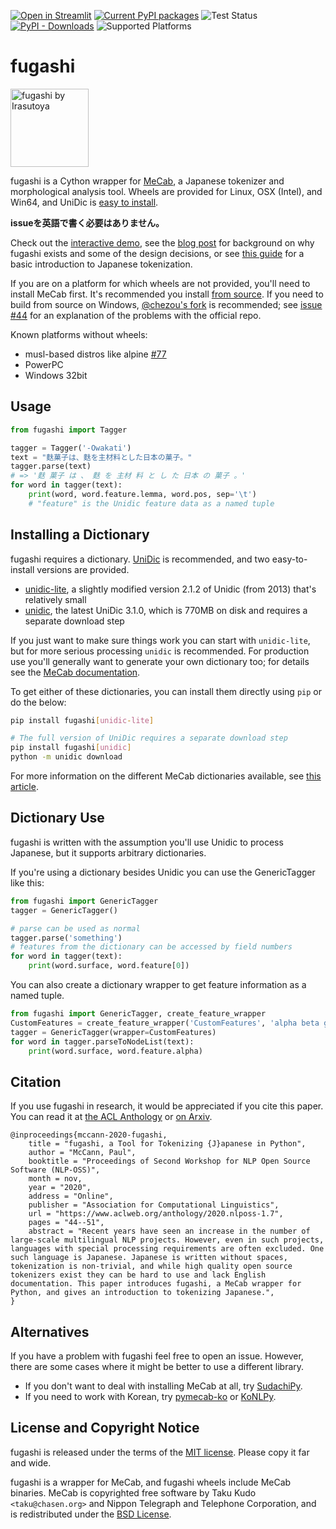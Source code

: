 [![Open in Streamlit](https://static.streamlit.io/badges/streamlit_badge_black_white.svg)](https://share.streamlit.io/polm/fugashi-streamlit-demo/main/demo.py)
[![Current PyPI packages](https://badge.fury.io/py/fugashi.svg)](https://pypi.org/project/fugashi/)
![Test Status](https://github.com/polm/fugashi/workflows/test-manylinux/badge.svg)
[![PyPI - Downloads](https://img.shields.io/pypi/dm/fugashi)](https://pypi.org/project/fugashi/)
![Supported Platforms](https://img.shields.io/badge/platforms-linux%20macosx%20windows-blue)

# fugashi

<img src="https://github.com/polm/fugashi/raw/master/fugashi.png" width=125 height=125 alt="fugashi by Irasutoya" />

fugashi is a Cython wrapper for [MeCab](https://taku910.github.io/mecab/), a
Japanese tokenizer and morphological analysis tool.  Wheels are provided for
Linux, OSX (Intel), and Win64, and UniDic is [easy to install](#installing-a-dictionary).

**issueを英語で書く必要はありません。**

Check out the [interactive demo][], see the [blog post](https://www.dampfkraft.com/nlp/fugashi.html) for background
on why fugashi exists and some of the design decisions, or see [this
guide][guide] for a basic introduction to Japanese tokenization.

[guide]: https://www.dampfkraft.com/nlp/how-to-tokenize-japanese.html
[interactive demo]: https://share.streamlit.io/polm/fugashi-streamlit-demo/main/demo.py

If you are on a platform for which wheels are not provided, you'll need to
install MeCab first. It's recommended you install [from
source](https://github.com/taku910/mecab). If you need to build from source on
Windows, [@chezou's fork](https://github.com/chezou/mecab) is recommended; see
[issue #44](https://github.com/polm/fugashi/issues/44#issuecomment-954426115)
for an explanation of the problems with the official repo.

Known platforms without wheels:

- musl-based distros like alpine [#77](https://github.com/polm/fugashi/issues/77)
- PowerPC
- Windows 32bit

## Usage

```python
from fugashi import Tagger

tagger = Tagger('-Owakati')
text = "麩菓子は、麩を主材料とした日本の菓子。"
tagger.parse(text)
# => '麩 菓子 は 、 麩 を 主材 料 と し た 日本 の 菓子 。'
for word in tagger(text):
    print(word, word.feature.lemma, word.pos, sep='\t')
    # "feature" is the Unidic feature data as a named tuple
```

## Installing a Dictionary

fugashi requires a dictionary. [UniDic](https://unidic.ninjal.ac.jp/) is
recommended, and two easy-to-install versions are provided.

  - [unidic-lite](https://github.com/polm/unidic-lite), a slightly modified version 2.1.2 of Unidic (from 2013) that's relatively small
  - [unidic](https://github.com/polm/unidic-py), the latest UniDic 3.1.0, which is 770MB on disk and requires a separate download step

If you just want to make sure things work you can start with `unidic-lite`, but
for more serious processing `unidic` is recommended. For production use you'll
generally want to generate your own dictionary too; for details see the [MeCab
documentation](https://taku910.github.io/mecab/learn.html).

To get either of these dictionaries, you can install them directly using `pip`
or do the below:

```sh
pip install fugashi[unidic-lite]

# The full version of UniDic requires a separate download step
pip install fugashi[unidic]
python -m unidic download
```

For more information on the different MeCab dictionaries available, see [this article](https://www.dampfkraft.com/nlp/japanese-tokenizer-dictionaries.html).

## Dictionary Use

fugashi is written with the assumption you'll use Unidic to process Japanese,
but it supports arbitrary dictionaries. 

If you're using a dictionary besides Unidic you can use the GenericTagger like this:

```python
from fugashi import GenericTagger
tagger = GenericTagger()

# parse can be used as normal
tagger.parse('something')
# features from the dictionary can be accessed by field numbers
for word in tagger(text):
    print(word.surface, word.feature[0])
```

You can also create a dictionary wrapper to get feature information as a named tuple. 

```python
from fugashi import GenericTagger, create_feature_wrapper
CustomFeatures = create_feature_wrapper('CustomFeatures', 'alpha beta gamma')
tagger = GenericTagger(wrapper=CustomFeatures)
for word in tagger.parseToNodeList(text):
    print(word.surface, word.feature.alpha)
```

## Citation

If you use fugashi in research, it would be appreciated if you cite this paper. You can read it at [the ACL Anthology](https://www.aclweb.org/anthology/2020.nlposs-1.7/) or [on Arxiv](https://arxiv.org/abs/2010.06858).

    @inproceedings{mccann-2020-fugashi,
        title = "fugashi, a Tool for Tokenizing {J}apanese in Python",
        author = "McCann, Paul",
        booktitle = "Proceedings of Second Workshop for NLP Open Source Software (NLP-OSS)",
        month = nov,
        year = "2020",
        address = "Online",
        publisher = "Association for Computational Linguistics",
        url = "https://www.aclweb.org/anthology/2020.nlposs-1.7",
        pages = "44--51",
        abstract = "Recent years have seen an increase in the number of large-scale multilingual NLP projects. However, even in such projects, languages with special processing requirements are often excluded. One such language is Japanese. Japanese is written without spaces, tokenization is non-trivial, and while high quality open source tokenizers exist they can be hard to use and lack English documentation. This paper introduces fugashi, a MeCab wrapper for Python, and gives an introduction to tokenizing Japanese.",
    }

## Alternatives

If you have a problem with fugashi feel free to open an issue. However, there
are some cases where it might be better to use a different library.

- If you don't want to deal with installing MeCab at all, try [SudachiPy](https://github.com/WorksApplications/sudachi.rs).
- If you need to work with Korean, try [pymecab-ko](https://github.com/NoUnique/pymecab-ko) or [KoNLPy](https://konlpy.org/en/latest/).

## License and Copyright Notice

fugashi is released under the terms of the [MIT license](./LICENSE). Please
copy it far and wide.

fugashi is a wrapper for MeCab, and fugashi wheels include MeCab binaries.
MeCab is copyrighted free software by Taku Kudo `<taku@chasen.org>` and Nippon
Telegraph and Telephone Corporation, and is redistributed under the [BSD
License](./LICENSE.mecab).

